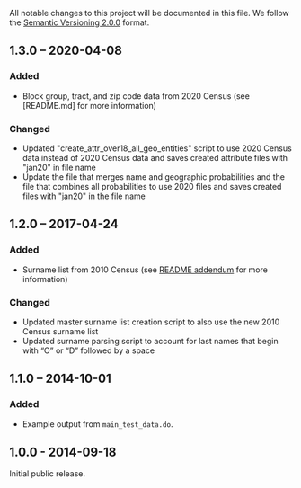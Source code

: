 All notable changes to this project will be documented in this file.
We follow the [Semantic Versioning 2.0.0](http://semver.org/) format.

## 1.3.0 – 2020-04-08
### Added
- Block group, tract, and zip code data from 2020 Census
  (see [README.md] for more information)

### Changed
- Updated "create_attr_over18_all_geo_entities" script to use
  2020 Census data instead of 2020 Census data and saves created 
  attribute files with "jan20" in file name
- Update the file that merges name and geographic probabilities
  and the file that combines all probabilities to use 2020 files and 
  saves created files with "jan20" in the file name


## 1.2.0 – 2017-04-24

### Added
- Surname list from 2010 Census
  (see [README addendum](README.md#update-to-proxy-methodology-april-2017)
  for more information)

### Changed
- Updated master surname list creation script to also use
  the new 2010 Census surname list
- Updated surname parsing script to account for last names
  that begin with “O” or “D” followed by a space


## 1.1.0 – 2014-10-01

### Added
- Example output from `main_test_data.do`.


## 1.0.0 - 2014-09-18

Initial public release.
